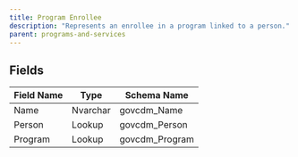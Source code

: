 ```yaml
---
title: Program Enrollee
description: "Represents an enrollee in a program linked to a person."
parent: programs-and-services
---
```


## Fields

| Field Name | Type | Schema Name |
|------------|------|-------------|
| Name | Nvarchar | govcdm_Name |
| Person | Lookup | govcdm_Person |
| Program | Lookup | govcdm_Program |
